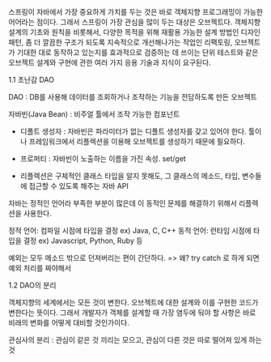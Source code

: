 스프링이 자바에서 가장 중요하게 가치를 두는 것은 바로 객체지향 프로그래밍이 가능한 어어라는 점이다. 그래서 스프링이 가장 관심을 많이 두는 대상은 오브젝트다. 객체지향 설계의 기초와 원칙을 비롯해서, 다양한 목적을 위해 재활용 가능한 설계 방법인 디자인 패턴, 좀 더 깔끔한 구조가 되도록 지속적으로 개선해나가는 작업인 리팩토링, 오브젝트가 기대한 대로 동작하고 있는지를 효과적으로 검증하는 데 쓰이는 단위 테스트와 같은 오브젝트 설계와 구현에 관한 여러 가지 응용 기술과 지식이 요구된다.



1.1 초난감 DAO

DAO : DB를 사용해 데이터를 조회하거나 조작하는 기능을 전담하도록 만든 오브젝트

자바빈(Java Bean) : 비주얼 툴에서 조작 가능한 컴포넌트 

- 디폴트 생성자 : 자바빈은 파라미터가 없는 디폴트 생성자를 갖고 있어야 한다. 툴이나 프레임워크에서 리플렉션을 이용해 오브젝트를 생성하기 때문에 필요하다.

- 프로퍼티 : 자바빈이 노출하는 이름을 가진 속성. set/get



* 리플렉션은 구체적인 클래스 타입을 알지 못해도, 그 클래스의 메소드, 타입, 변수들에 접근할 수 있도록 해주는 자바 API

자바는 정적인 언어라 부족한 부분이 많은데 이 동적인 문제를 해결하기 위해서 리플렉션을 사용한다.

정적 언어: 컴파일 시점에 타입을 결정 ex) Java, C, C++ 
동적 언어: 런타임 시점에 타입을 결정 ex) Javascript, Python, Ruby 등


예외는 모두 메소드 밖으로 던져버리는 편이 간단하다. => 왜? try catch 로 하게 되면 예외 처리를 짜야해서



1.2 DAO의 분리

객체지향의 세계에서는 모든 것이 변한다. 오브젝트에 대한 설계와 이를 구현한 코드가 변한다는 뜻이다. 그래서 개발자가 객체를 설계할 때 가장 염두에 둬야 할 사항은 바로  비래의 변화를 어떻게 대비할 것인가이다. 

관심사의 분리 : 관심이 같은 것 끼리는 모으고, 관심이 다른 것은 따로 떨어져 있게 하는 것



